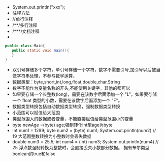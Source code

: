  - System.out.println("xxx");
 - 注释方法
 - //单行注释
 - /**/多行注释
 - /***/文档注释
 -
 ```java
public class Main{
	public static void main(){
	}
}
```
- 双引号存储多个字符，单引号存储一个字符，数字不需要引号,加引号以后被当做字符串处理，不参与数学运算。
- 数据类型：byte,short,int,long,float,double,char,String
- 数字不能作为变量名称的开头,不能使用关键字，其他的都可以
- 如果要存储一个长整数(long)，需要在该数字后面添加一个 "L"。如果要存储一个 float 类型的小数，需要在该数字后面添加一个 "F"。
- 数据类型转换包括自动数据类型转换，强制数据类型转换
- 小范围可以赋值给大范围
- 类型范围大的数据或者变量，不能直接赋值给类型范围小的变量
- byte newAge =(byte) age;强制转化int型age为byte
- int num1 = 1299;
byte num2 = (byte) num1;
System.out.println(num2) // 19 大范围整数转换为小整数时会丢失数据
- double num3 = 25.5;
int num4 = (int) num3;
System.out.println(num4) // 25 浮点数强制转换为整数时，会直接丢失小数部分数据。
拥有布尔类型boolean的true和false



<!--stackedit_data:
eyJoaXN0b3J5IjpbMTg0Mzc2ODIzNiwxMzU3NTE2MTE0LC0xOD
k5MDc3Mzg4LC0xNjQyNTgyOTczLC0xMDQ5MDk3MDYyLC0xMzY5
NzQ3MTAxLDg3MDc5ODk5LDcyNjkzNzI2XX0=
-->